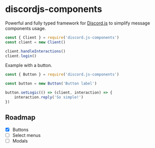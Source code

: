 # discordjs-components

Powerful and fully typed framework for [Discord.js](https://github.com/discordjs) to simplify message components usage.

```ts
const { Client } = require('discord.js-components')
const client = new Client()

client.handleInteractions()
client.login()
```

Example with a button.

```ts
const { Button } = require('discord.js-components')

const button = new Button('Button label')

button.setLogic(() => (client, interaction) => {
    interaction.reply('So simple!')
})
```

## Roadmap

- [X] Buttons
- [ ] Select menus
- [ ] Modals

